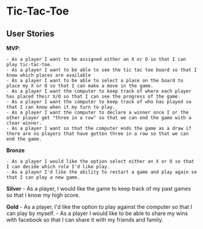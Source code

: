 # Tic-Tac-Toe

## User Stories

**MVP**:

    - As a player I want to be assigned either an X or O so that I can play tic-tac-toe. 
    - As a player I want to be able to see the tic tac toe board so that I know which places are available 
    - As a player I want to be able to select a place on the board to place my X or O so that I can make a move in the game.
    - As a player I want the computer to keep track of where each player has placed their X/O so that I can see the progress of the game. 
    - As a player I want the computer to keep track of who has played so that I can know when it my turn to play.
    - As a player I want the computer to declare a winner once I or the other player get "three in a row" so that we can end the game with a clear winner. 
    - As a player I want so that the computer ends the game as a draw if there are no players that have gotten three in a row so that we can end the game. 

**Bronze**

    - As a player I would like the option select either an X or O so that I can decide which role I'd like play. 
    - As a player I'd like the ability to restart a game and play again so that I can play a new game.

 
**Silver**
    - As a player, I would like the game to keep track of my past games so that I know my high score.


**Gold** 
    - As a player, I'd like the option to play against the computer so that I can play by myself.
    - As a player I would like to be able to share my wins with facebook so that I can share it with my friends and family.